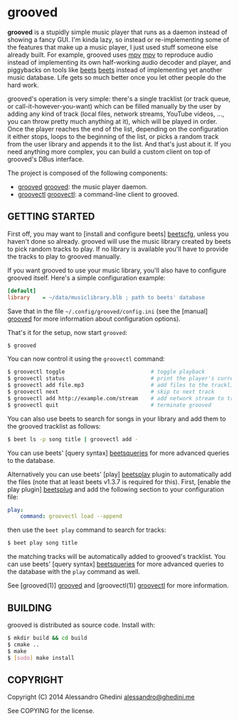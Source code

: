 grooved
=======

**grooved** is a stupidly simple music player that runs as a daemon instead of
showing a fancy GUI. I'm kinda lazy, so instead or re-implementing some of the
features that make up a music player, I just used stuff someone else already
built. For example, grooved uses [mpv] [mpv] to reproduce audio instead of
implementing its own half-working audio decoder and player, and piggybacks on
tools like [beets] [beets] instead of implementing yet another music database.
Life gets so much better once you let other people do the hard work.

grooved's operation is very simple: there's a single tracklist (or track queue,
or call-it-however-you-want) which can be filled manually by the user by adding
any kind of track (local files, network streams, YouTube videos, ..., you can
throw pretty much anything at it), which will be played in order. Once the
player reaches the end of the list, depending on the configuration it either
stops, loops to the beginning of the list, or picks a random track from the user
library and appends it to the list. And that's just about it. If you need
anything more complex, you can build a custom client on top of grooved's DBus
interface.

The project is composed of the following components:

* [grooved] [grooved]: the music player daemon.
* [groovectl] [groovectl]: a command-line client to grooved.

[mpv]: http://mpv.io/
[beets]: http://beets.radbox.org/

## GETTING STARTED

First off, you may want to [install and configure beets] [beetscfg], unless you
haven't done so already. grooved will use the music library created by beets to
pick random tracks to play. If no library is available you'll have to provide
the tracks to play to grooved manually.

If you want grooved to use your music library, you'll also have to configure
grooved itself. Here's a simple configuration example:

```ini
[default]
library    = ~/data/musiclibrary.blb ; path to beets' database
```

Save that in the file `~/.config/grooved/config.ini` (see the [manual] [grooved]
for more information about configuration options).

That's it for the setup, now start `grooved`:

```bash
$ grooved
```

You can now control it using the `groovectl` command:

```bash
$ groovectl toggle                           # toggle playback
$ groovectl status                           # print the player's current status
$ groovectl add file.mp3                     # add files to the tracklist
$ groovectl next                             # skip to next track
$ groovectl add http://example.com/stream    # add network stream to tracklist
$ groovectl quit                             # terminate grooved
```

You can also use beets to search for songs in your library and add them to the
grooved tracklist as follows:

```bash
$ beet ls -p song title | groovectl add -
```

You can use beets' [query syntax] [beetsqueries] for more advanced queries to
the database.

Alternatively you can use beets' [play] [beetsplay] plugin to automatically add
the files (note that at least beets v1.3.7 is required for this). First, [enable
the play plugin] [beetsplug] and add the following section to your configuration
file:

```yaml
play:
    command: groovectl load --append
```

then use the `beet play` command to search for tracks:

```bash
$ beet play song title
```

the matching tracks will be automatically added to grooved's tracklist. You can
use beets' [query syntax] [beetsqueries] for more advanced queries to the
database with the `play` command as well.

See [grooved(1)] [grooved] and [groovectl(1)] [groovectl] for more information.

[beetscfg]: http://beets.readthedocs.org/en/latest/guides/main.html
[grooved]: http://ghedo.github.io/grooved/grooved.1.html
[groovectl]: http://ghedo.github.io/grooved/groovectl.1.html
[beetsplay]: http://beets.readthedocs.org/en/latest/plugins/play.html
[beetsplug]: http://beets.readthedocs.org/en/latest/plugins/index.html#using-plugins
[beetsqueries]: http://beets.readthedocs.org/en/latest/reference/query.html

## BUILDING

grooved is distributed as source code. Install with:

```bash
$ mkdir build && cd build
$ cmake ..
$ make
$ [sudo] make install
```

## COPYRIGHT

Copyright (C) 2014 Alessandro Ghedini <alessandro@ghedini.me>

See COPYING for the license.
